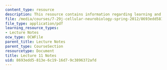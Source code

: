 ```yaml
---
content_type: resource
description: This resource contains information regarding learning and memory I.
file: /media/courses/7-29j-cellular-neurobiology-spring-2012/8693edd5813e6c1916d79c3896372afd_MIT7_29JS12_lecture11.pdf
file_type: application/pdf
learning_resource_types:
- Lecture Notes
ocw_type: OCWFile
parent_title: Lecture Notes
parent_type: CourseSection
resourcetype: Document
title: Lecture 11 Notes
uid: 8693edd5-813e-6c19-16d7-9c3896372afd
---
```

